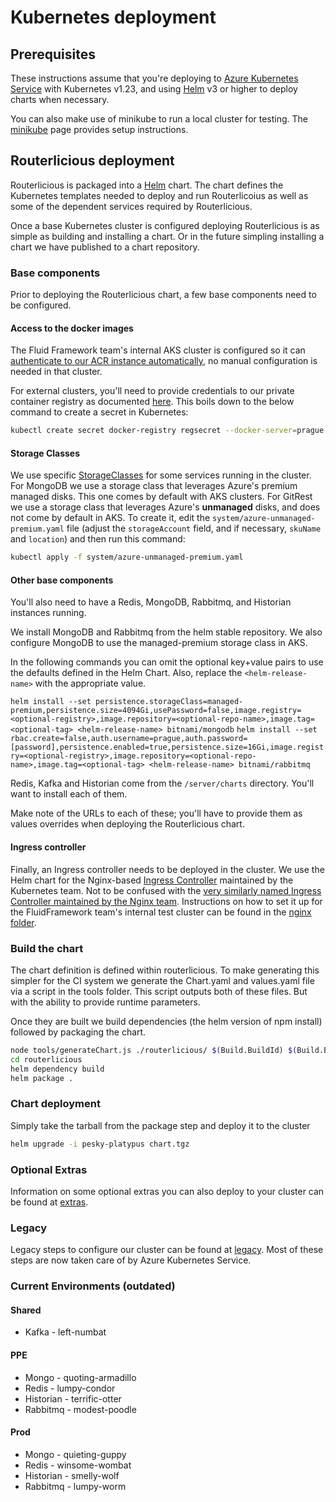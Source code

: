 # Kubernetes deployment

## Prerequisites

These instructions assume that you're deploying to [Azure Kubernetes Service](https://azure.microsoft.com/en-us/services/kubernetes-service/)
with Kubernetes v1.23, and using [Helm](https://helm.sh/) v3 or higher to deploy charts when necessary.

You can also make use of minikube to run a local cluster for testing. The [minikube](minikube.md) page provides setup
instructions.

## Routerlicious deployment

Routerlicious is packaged into a [Helm](https://helm.sh) chart. The chart defines the Kubernetes templates needed
to deploy and run Routerlicoius as well as some of the dependent services required by Routerlicious.

Once a base Kubernetes cluster is configured deploying Routerlicious is as simple as building and installing a
chart. Or in the future simpling installing a chart we have published to a chart repository.

### Base components

Prior to deploying the Routerlicious chart, a few base components need to be configured.

#### Access to the docker images

The Fluid Framework team's internal AKS cluster is configured so it can [authenticate to our ACR instance automatically](https://docs.microsoft.com/en-us/azure/aks/cluster-container-registry-integration?tabs=azure-cli),
no manual configuration is needed in that cluster.

For external clusters, you'll need to provide credentials to our private container registry as
documented [here](https://kubernetes.io/docs/tasks/configure-pod-container/pull-image-private-registry/). This boils
down to the below command to create a secret in Kubernetes:

```bash
kubectl create secret docker-registry regsecret --docker-server=prague.azurecr.io --docker-username=prague --docker-password=/vM3i=D+K4+vj+pgha=cg=55OQLDWj3w --docker-email=kurtb@microsoft.com
```

#### Storage Classes

We use specific [StorageClasses](https://kubernetes.io/docs/concepts/storage/storage-classes/) for some services running in the cluster. For MongoDB we use a storage class
that leverages Azure's premium managed disks. This one comes by default with AKS clusters. For GitRest we use a storage class that leverages Azure's **unmanaged**
disks, and does not come by default in AKS. To create it, edit the `system/azure-unmanaged-premium.yaml`
file (adjust the `storageAccount` field, and if necessary, `skuName` and `location`) and then run this command:

```bash
kubectl apply -f system/azure-unmanaged-premium.yaml
```

#### Other base components

You'll also need to have a Redis, MongoDB, Rabbitmq, and Historian instances running.

We install MongoDB and Rabbitmq from the helm stable repository. We also configure MongoDB to use the managed-premium storage class in AKS.

In the following commands you can omit the optional key+value pairs to use the defaults defined in the Helm Chart. Also, replace the `<helm-release-name>` with the appropriate value.

`helm install --set persistence.storageClass=managed-premium,persistence.size=4094Gi,usePassword=false,image.registry=<optional-registry>,image.repository=<optional-repo-name>,image.tag=<optional-tag> <helm-release-name> bitnami/mongodb`
`helm install --set rbac.create=false,auth.username=prague,auth.password=[password],persistence.enabled=true,persistence.size=16Gi,image.registry=<optional-registry>,image.repository=<optional-repo-name>,image.tag=<optional-tag> <helm-release-name> bitnami/rabbitmq`

Redis, Kafka and Historian come from the `/server/charts` directory. You'll want to install each of them.

Make note of the URLs to each of these; you'll have to provide them as values overrides when deploying the Routerlicious
chart.

#### Ingress controller

Finally, an Ingress controller needs to be deployed in the cluster. We use the Helm chart for the Nginx-based
[Ingress Controller](https://github.com/kubernetes/ingress-nginx) maintained by the Kubernetes team. Not to be confused
with the [very similarly named Ingress Controller maintained by the Nginx team](https://docs.nginx.com/nginx-ingress-controller/).
Instructions on how to set it up for the FluidFramework team's internal test cluster can be found in the [nginx folder](./nginx/).

### Build the chart

The chart definition is defined within routerlicious. To make generating this simpler for the CI system we
generate the Chart.yaml and values.yaml file via a script in the tools folder. This script outputs both of
these files. But with the ability to provide runtime parameters.

Once they are built we build dependencies (the helm version of npm install) followed by packaging the chart.

```bash
node tools/generateChart.js ./routerlicious/ $(Build.BuildId) $(Build.BuildId)
cd routerlicious
helm dependency build
helm package .
```

### Chart deployment

Simply take the tarball from the package step and deploy it to the cluster

```bash
helm upgrade -i pesky-platypus chart.tgz
```

### Optional Extras

Information on some optional extras you can also deploy to your cluster can be found at [extras](extras.md).

### Legacy

Legacy steps to configure our cluster can be found at [legacy](legacy.md). Most of these steps are now taken
care of by Azure Kubernetes Service.

### Current Environments (outdated)

#### Shared

-   Kafka - left-numbat

#### PPE

-   Mongo - quoting-armadillo
-   Redis - lumpy-condor
-   Historian - terrific-otter
-   Rabbitmq - modest-poodle

#### Prod

-   Mongo - quieting-guppy
-   Redis - winsome-wombat
-   Historian - smelly-wolf
-   Rabbitmq - lumpy-worm
